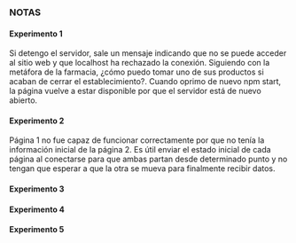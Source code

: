### NOTAS

#### Experimento 1

Si detengo el servidor, sale un mensaje indicando que no se puede acceder al sitio web y que localhost ha rechazado la conexión. Siguiendo con la metáfora de la farmacia, ¿cómo puedo tomar uno de sus productos si acaban de cerrar el establecimiento?. Cuando oprimo de nuevo npm start, la página vuelve a estar disponible por que el servidor está de nuevo abierto.

#### Experimento 2

Página 1 no fue capaz de funcionar correctamente por que no tenía la información inicial de la página 2. Es útil enviar el estado inicial de cada página al conectarse para que ambas partan desde determinado punto y no tengan que esperar a que la otra se mueva para finalmente recibir datos. 

#### Experimento 3

#### Experimento 4

#### Experimento 5
